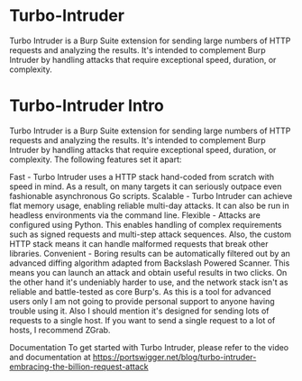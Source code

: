 # Turbo-Intruder
Turbo Intruder is a Burp Suite extension for sending large numbers of HTTP requests and analyzing the results. It's intended to complement Burp Intruder by handling attacks that require exceptional speed, duration, or complexity.
# Turbo-Intruder Intro
Turbo Intruder is a Burp Suite extension for sending large numbers of HTTP requests and analyzing the results. It's intended to complement Burp Intruder by handling attacks that require exceptional speed, duration, or complexity. The following features set it apart:

Fast - Turbo Intruder uses a HTTP stack hand-coded from scratch with speed in mind. As a result, on many targets it can seriously outpace even fashionable asynchronous Go scripts.
Scalable - Turbo Intruder can achieve flat memory usage, enabling reliable multi-day attacks. It can also be run in headless environments via the command line.
Flexible - Attacks are configured using Python. This enables handling of complex requirements such as signed requests and multi-step attack sequences. Also, the custom HTTP stack means it can handle malformed requests that break other libraries.
Convenient - Boring results can be automatically filtered out by an advanced diffing algorithm adapted from Backslash Powered Scanner. This means you can launch an attack and obtain useful results in two clicks.
On the other hand it's undeniably harder to use, and the network stack isn't as reliable and battle-tested as core Burp's. As this is a tool for advanced users only I am not going to provide personal support to anyone having trouble using it. Also I should mention it's designed for sending lots of requests to a single host. If you want to send a single request to a lot of hosts, I recommend ZGrab.

Documentation
To get started with Turbo Intruder, please refer to the video and documentation at https://portswigger.net/blog/turbo-intruder-embracing-the-billion-request-attack

